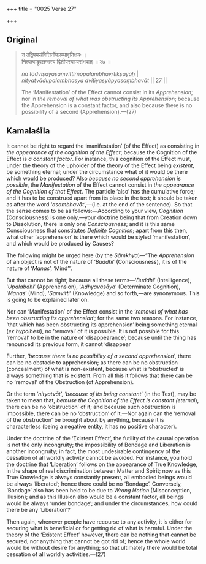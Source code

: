 +++
title = "0025 Verse 27"

+++
## Original 
>
> न तद्विषयसंवित्तिर्नोपलम्भावृतिक्षयः ।  
> नित्यत्वादुपलम्भस्य द्वितीयस्याप्यसंभवात् ॥ २७ ॥ 
>
> *na tadviṣayasaṃvittirnopalambhāvṛtikṣayaḥ* \|  
> *nityatvādupalambhasya dvitīyasyāpyasaṃbhavāt* \|\| 27 \|\| 
>
> The ‘Manifestation’ of the Effect cannot consist in its *Apprehension*; nor in *the removal of what was obstructing its Apprehension*; because the Apprehension is a constant factor, and also because there is no possibility of a second (Apprehension).—(27)



## Kamalaśīla

It cannot be right to regard the ‘manifestation’ (of the Effect) as consisting in *the appearance of* *the cognition of the* *Effect*; because the Cognition of the Effect is *a constant factor*. For instance, this cognition of the Effect must, under the theory of the upholder of the theory of the Effect being *existent*, be something eternal; under the circumstance what of it would be there which would be produced? Also *because no second apprehension is possible*, the *Manifestation* of the Effect cannot consist in *the appearance of the Cognition of that Effect*. The particle ‘also’ has the cumulative force; and it has to be construed apart from its place in the text; it should be taken as after the word ‘*asambhavāt*’,—(i.e. at the end of the sentence). So that the sense comes to be as follows:—According to your view, *Cognition* (Consciousness) is one only,—your doctrine being that from Creation down to Dissolution, there is only one *Consciousness*; and it is this same Consciousness that constitutes *Definite Cognition*; apart from this then, what other ‘apprehension’ is there which would be styled ‘manifestation’, and which would be produced by Causes?

The following might be urged here (by the *Sāṃkhya*)—“The *Apprehension* of an object is not of the nature of ‘*Buddhi*’ (Consciousness), it is of the nature of ‘*Manas*’, ‘Mind’”.

But that cannot be right; because all these terms—‘*Buddhi*’ (Intelligence), ‘*Upalabdhi*’ (Apprehension), ‘*Adhyavasāya*’ (Determinate Cognition), ‘*Manas*’ (Mind), ‘*Saṃvitti*’ (Knowledge) and so forth,—are synonymous. This is going to be explained later on.

Nor can ‘Manifestation’ of the Effect consist in the ‘*removal of what has been obstructing its apprehension*’; for the same two reasons. For instance, ‘that which has been obstructing its apprehension’ being something eternal (*ex hypoihesi*), no ‘removal’ of it is possible. It is not possible for this ‘removal’ to be in the nature of ‘disappearance’; because until the thing has renounced its previous form, it cannot ‘disappear

Further, ‘*because there is no possibility of a second apprehension*’, there can be no obstacle to apprehension; as there can be no obstruction (concealment) of what is non-existent, because what is ‘obstructed’ is always something that is existent. From all this it follows that there can be no ‘removal’ of the Obstruction (of Apprehension).

Or the term ‘*nityatvāt*’, ‘*because of its being constant*’ (in the Text), may be taken to mean that, *bemuse the Cognition of the Effect is constant (eternal*), there can be no ‘obstruction’ of it; and because such obstruction is impossible, there can be no ‘obstruction’ of it.—Nor again can the ‘removal of the obstruction’ be brought about by anything, because it is characterless (being a negative entity, it has no positive character).

Under the doctrine of the ‘Existent Effect’, the futility of the causal operation is not the only incongruity; the impossibility of Bondage and Liberation is another incongruity; in fact, the most undesirable contingency of the cessation of all worldly activity cannot be avoided. For instance, you hold the doctrine that ‘Liberation’ follows on the appearance of True Knowledge, in the shape of real discrimination between Matter and Spirit; now as this True Knowledge is always constantly present, all embodied beings would be always ‘liberated’; hence there could be no ‘Bondage’. Conversely, ‘Bondage’ also has been held to be due to *Wrong Notion* (Misconception, Illusion); and as this Illusion also would be a constant factor, all beings would be always ‘under bondage’; and under the circumstances, how could there be any ‘Liberation’?

Then again, whenever people have recourse to any activity, it is either for securing what is beneficial or for getting rid of what is harmful. Under the theory of the ‘Existent Effect’ however, there can be nothing that cannot be secured, nor anything that cannot be got rid of; hence the whole world would be without desire for anything; so that ultimately there would be total cessation of all worldly activities.—(27)



